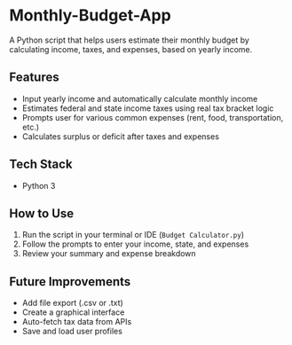 # Monthly-Budget-App
A Python script that helps users estimate their monthly budget by calculating income, taxes, and expenses, based on yearly income.

## Features
- Input yearly income and automatically calculate monthly income
- Estimates federal and state income taxes using real tax bracket logic
- Prompts user for various common expenses (rent, food, transportation, etc.)
- Calculates surplus or deficit after taxes and expenses

## Tech Stack
- Python 3

## How to Use
1. Run the script in your terminal or IDE (`Budget Calculator.py`)
2. Follow the prompts to enter your income, state, and expenses
3. Review your summary and expense breakdown

## Future Improvements
- Add file export (.csv or .txt)
- Create a graphical interface
- Auto-fetch tax data from APIs
- Save and load user profiles
